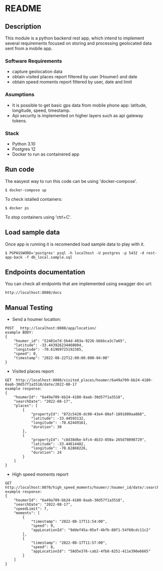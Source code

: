 # README

## Description
This module is a python backend rest app, which intend to implement several requirements focused on storing and processing geolocated data sent from a mobile app.

### Software Requirements
- capture geolocation data
- obtain visited places report filtered by user (Houmer) and date
- obtain speed moments report filtered by user, date and limit

### Asumptions
- It is possible to get basic gps data from mobile phone app: latitude, longitude, speed, timestamp.
- Api security is implemented on higher layers such as api gateway tokens.


### Stack
- Python 3.10
- Postgres 12
- Docker to run as containered app

## Run code
The easyest way to run this code can be using 'docker-compose'.

`$ docker-compose up`

To check istalled containers:

`$ docker ps`

To stop containers using 'ctrl+C'.

## Load sample data
Once app is running it is recomended load sample data to play with it.

`$ PGPASSWORD='postgres' psql -h localhost -U postgres -p 5432 -d rest-app-back -f db_local.sample.sql`

## Endpoints documentation
You can check all endpoints that are implemented using swagger doc url:

`http://localhost:8080/docs`

## Manual Testing

* Send a houmer location:

```
POST   http://localhost:8080/app/location/
example BODY:
{
	"houmer_id": "52401e7d-5b4d-403a-9226-bbbbca3c7a65",
	"latitude": -33.443926234460804,
	"longitude": -70.61969725192385,
	"speed": 0,
	"timestamp": "2022-08-22T12:00:00.000-04:00"
}
```

* Visited places report
```
GET  http://localhost:8080/visited_places/houmer/6a49a709-bb24-4180-8aab-30d57f1a3518/date/2022-08-17
example response:
{
	"houmerId": "6a49a709-bb24-4180-8aab-30d57f1a3518",
	"searchDate": "2022-08-17",
	"places": [
		{
			"propertyId": "872c5420-dc90-43e4-80af-1891009aa868",
			"latitude": -33.44593132,
			"longitude": -70.62449161,
			"duration": 30
		},
		{
			"propertyId": "c8d38d6e-bfc4-4b33-850a-265d78098729",
			"latitude": -33.44614482,
			"longitude": -70.62860226,
			"duration": 24
		}
	]
}
```

* High speed moments report
```
GET  http://localhost:8070/high_speed_moments/houmer/:houmer_id/date/:search_date/limit/:speed_limit
example response:
{
	"houmerId": "6a49a709-bb24-4180-8aab-30d57f1a3518",
	"searchDate": "2022-08-17",
	"speedLimit": 7,
	"moments": [
		{
			"timestamp": "2022-08-17T11:54:00",
			"speed": 9,
			"appLocationId": "9ddef45a-05ef-4bfb-88f1-54f60cdc11c2"
		},
		{
			"timestamp": "2022-08-17T11:57:00",
			"speed": 8,
			"appLocationId": "58d5e376-cab2-4fb8-8251-411e390e6665"
		}
	]
}
```
